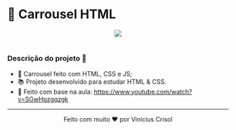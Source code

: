 # 📌 Carrousel HTML

<p align="center"><img src="https://i.ibb.co/Hd9JhW3/screenshot-localhost-3000-1594244733748-2.png"/></p>

#

### Descrição do projeto 🚀

- 📙 Carrousel feito com HTML, CSS e JS;
- 📚 Projeto desenvolvido para estudar HTML & CSS.
- 🚀 Feito com base na aula: https://www.youtube.com/watch?v=SGwHpzgqzgk

---


<p align="center">
  Feito com muito ❤️ por Vinícius Crisol
</p>
